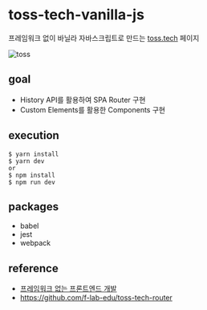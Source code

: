 # toss-tech-vanilla-js
프레임워크 없이 바닐라 자바스크립트로 만드는 [toss.tech](https://toss.tech/tech) 페이지

![toss](https://github.com/f-lab-edu/toss-tech-vanilla-js/assets/110542210/99b3f765-600b-4fce-8900-e4d2ac98753a)


## goal
- History API를 활용하여 SPA Router 구현
- Custom Elements를 활용한 Components 구현

## execution
```
$ yarn install
$ yarn dev
or
$ npm install
$ npm run dev
```

## packages
- babel
- jest
- webpack

## reference
- [프레임워크 없는 프론트엔드 개발](https://www.yes24.com/Product/Goods/96639825)
- https://github.com/f-lab-edu/toss-tech-router
